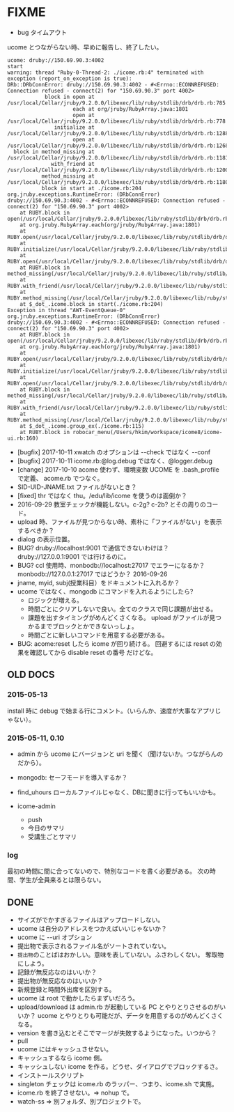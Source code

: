 # FIXME

* bug タイムアウト

ucome とつながらない時、早めに報告し、終了したい。

```
ucome: druby://150.69.90.3:4002
start
warning: thread "Ruby-0-Thread-2: ./icome.rb:4" terminated with exception (report_on_exception is true):
DRb::DRbConnError: druby://150.69.90.3:4002 - #<Errno::ECONNREFUSED: Connection refused - connect(2) for "150.69.90.3" port 4002>
            block in open at /usr/local/Cellar/jruby/9.2.0.0/libexec/lib/ruby/stdlib/drb/drb.rb:785
                     each at org/jruby/RubyArray.java:1801
                     open at /usr/local/Cellar/jruby/9.2.0.0/libexec/lib/ruby/stdlib/drb/drb.rb:778
               initialize at /usr/local/Cellar/jruby/9.2.0.0/libexec/lib/ruby/stdlib/drb/drb.rb:1288
                     open at /usr/local/Cellar/jruby/9.2.0.0/libexec/lib/ruby/stdlib/drb/drb.rb:1268
  block in method_missing at /usr/local/Cellar/jruby/9.2.0.0/libexec/lib/ruby/stdlib/drb/drb.rb:1181
              with_friend at /usr/local/Cellar/jruby/9.2.0.0/libexec/lib/ruby/stdlib/drb/drb.rb:1200
           method_missing at /usr/local/Cellar/jruby/9.2.0.0/libexec/lib/ruby/stdlib/drb/drb.rb:1180
           block in start at ./icome.rb:204
org.jruby.exceptions.RuntimeError: (DRbConnError) druby://150.69.90.3:4002 - #<Errno::ECONNREFUSED: Connection refused - connect(2) for "150.69.90.3" port 4002>
	at RUBY.block in open(/usr/local/Cellar/jruby/9.2.0.0/libexec/lib/ruby/stdlib/drb/drb.rb:785)
	at org.jruby.RubyArray.each(org/jruby/RubyArray.java:1801)
	at RUBY.open(/usr/local/Cellar/jruby/9.2.0.0/libexec/lib/ruby/stdlib/drb/drb.rb:778)
	at RUBY.initialize(/usr/local/Cellar/jruby/9.2.0.0/libexec/lib/ruby/stdlib/drb/drb.rb:1288)
	at RUBY.open(/usr/local/Cellar/jruby/9.2.0.0/libexec/lib/ruby/stdlib/drb/drb.rb:1268)
	at RUBY.block in method_missing(/usr/local/Cellar/jruby/9.2.0.0/libexec/lib/ruby/stdlib/drb/drb.rb:1181)
	at RUBY.with_friend(/usr/local/Cellar/jruby/9.2.0.0/libexec/lib/ruby/stdlib/drb/drb.rb:1200)
	at RUBY.method_missing(/usr/local/Cellar/jruby/9.2.0.0/libexec/lib/ruby/stdlib/drb/drb.rb:1180)
	at $_dot_.icome.block in start(./icome.rb:204)
Exception in thread "AWT-EventQueue-0" org.jruby.exceptions.RuntimeError: (DRbConnError) druby://150.69.90.3:4002 - #<Errno::ECONNREFUSED: Connection refused - connect(2) for "150.69.90.3" port 4002>
	at RUBY.block in open(/usr/local/Cellar/jruby/9.2.0.0/libexec/lib/ruby/stdlib/drb/drb.rb:785)
	at org.jruby.RubyArray.each(org/jruby/RubyArray.java:1801)
	at RUBY.open(/usr/local/Cellar/jruby/9.2.0.0/libexec/lib/ruby/stdlib/drb/drb.rb:778)
	at RUBY.initialize(/usr/local/Cellar/jruby/9.2.0.0/libexec/lib/ruby/stdlib/drb/drb.rb:1288)
	at RUBY.open(/usr/local/Cellar/jruby/9.2.0.0/libexec/lib/ruby/stdlib/drb/drb.rb:1268)
	at RUBY.block in method_missing(/usr/local/Cellar/jruby/9.2.0.0/libexec/lib/ruby/stdlib/drb/drb.rb:1181)
	at RUBY.with_friend(/usr/local/Cellar/jruby/9.2.0.0/libexec/lib/ruby/stdlib/drb/drb.rb:1200)
	at RUBY.method_missing(/usr/local/Cellar/jruby/9.2.0.0/libexec/lib/ruby/stdlib/drb/drb.rb:1180)
	at $_dot_.icome.group_ex(./icome.rb:115)
	at RUBY.block in robocar_menu(/Users/hkim/workspace/icome8/icome-ui.rb:160)
```

* [bugfix] 2017-10-11 xwatch のオプションは --check ではなく --conf
* [bugfix] 2017-10-11 icome.rb:@log.debug ではなく、@logger.debug
* [change] 2017-10-10 acome 使わず、環境変数 UCOME を .bash_profile で定義、
  acome.rb でつなぐ。
* SID-UID-JNAME.txt ファイルがないとき？
* [fixed] thr ではなく thu。/edu/lib/icome を使うのは面倒か？
* 2016-09-29 教室チェックが機能しない。c-2g? c-2b? とその周りのコード。
* upload 時、ファイルが見つからない時、素朴に「ファイルがない」を表示するべきか？
* dialog の表示位置。
* BUG? druby://localhost:9001 で通信できないわけは？
  druby://127.0.0.1:9001 では行けるのに。
* BUG? ccl 使用時、monbodb://localhost:27017 でエラーになるか？
  monbodb://127.0.0.1:27017 ではどうか？ 2016-09-26
* jname, myid, subj(授業科目）をドキュメントに入れるか？
* ucome ではなく、mongodb にコマンドを入れるようにしたら?
    + ロジックが増える。
    + 時間ごとにクリアしないで良い。全てのクラスで同じ課題が出せる。
    - 課題を出すタイミングがめんどくさくなる。
      upload がファイルが見つかるまでブロックとかできないっしょ。
    - 時間ごとに新しいコマンドを用意する必要がある。
* BUG: acome:reset したら icome が回り続ける。
  回避するには reset の効果を確認してから
  disable reset の番号
  だけどな。

## OLD DOCS

### 2015-05-13

install 時に debug で始まる行にコメント。（いらんか、速度が大事なアプリじゃない）。

### 2015-05-11, 0.10

* admin から ucome にバージョンと uri を聞く（聞けないか。つながらんのだから）。

* mongodb: セーフモードを導入するか？

* find_uhours
  ローカルファイルじゃなく、DBに聞きに行ってもいいかも。

* icome-admin
  * push
  * 今日のサマリ
  * 受講生ごとサマリ

### log

最初の時間に間に合ってないので、特別なコードを書く必要がある。
次の時間、学生が全員来るとは限らない。

## DONE

* サイズがでかすぎるファイルはアップロードしない。
* ucome は自分のアドレスをつかえばいいじゃないか？
* ucome に --uri オプション
* 提出物で表示されるファイル名がソートされていない。
* `提出物`のことばはおかしい。意味を表していない。ふさわしくない。
  奪取物にしよう。
* 記録が無反応なのはいいか？
* 提出物が無反応なのはいいか？
* 新規登録と時間外出席を区別する。
* ucome は root で動かしたらまずいだろう。
* upload/download は admin.rb が起動している PC とやりとりさせるのがいいか？
  ucome とやりとりも可能だが、データを用意するのがめんどくさくなる。
* version を書き込むとそこでマージが失敗するようになった。いつから？
* pull
* ucome にはキャッシュさせない。
* キャッシュするなら icome 側。
* キャッシュしない icome を作る。どうせ、ダイアログでブロックするさ。
* インストールスクリプト
* singleton チェックは icome.rb のラッパー、つまり、icome.sh で実施。
* icome.rb を終了させない。=> nohup で。
* watch-ss => 別フォルダ、別プロジェクトで。
